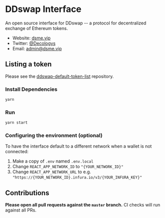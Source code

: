 # DDswap Interface

An open source interface for DDswap -- a protocol for decentralized exchange of Ethereum tokens.

- Website: [dsme.vip](https://url.dsme.space/InfoUrl)
- Twitter: [@Decologys](https://url.dsme.space/TwitterUrl)
- Email: [admin@dsme.vip](mailto:admin@dsme.space)

## Listing a token

Please see the
[ddswap-default-token-list](https://github.com/dsmeworld/ddswap-default-token-list) 
repository.

### Install Dependencies

```bash
yarn
```

### Run

```bash
yarn start
```

### Configuring the environment (optional)

To have the interface default to a different network when a wallet is not connected:

1. Make a copy of `.env` named `.env.local`
2. Change `REACT_APP_NETWORK_ID` to `"{YOUR_NETWORK_ID}"`
3. Change `REACT_APP_NETWORK_URL` to e.g. `"https://{YOUR_NETWORK_ID}.infura.io/v3/{YOUR_INFURA_KEY}"` 

## Contributions

**Please open all pull requests against the `master` branch.** 
CI checks will run against all PRs.

